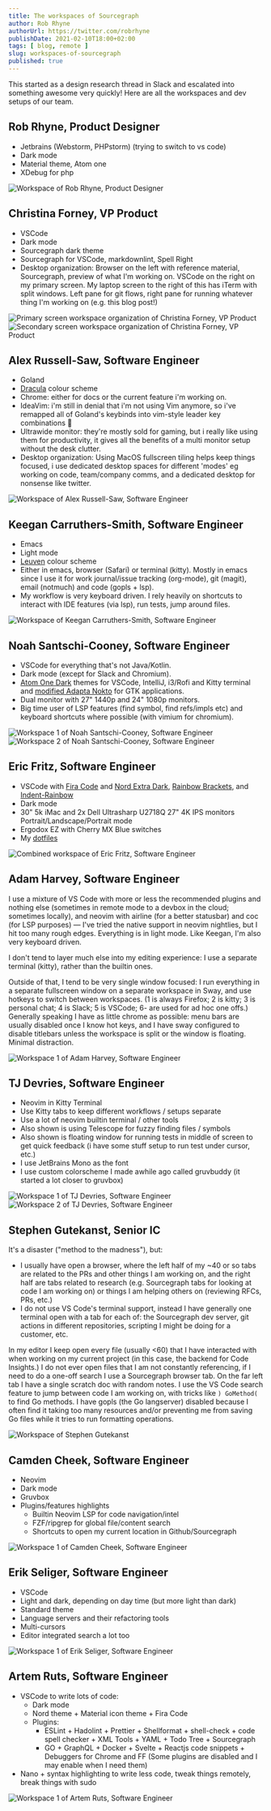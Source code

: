 ```yaml
---
title: The workspaces of Sourcegraph
author: Rob Rhyne
authorUrl: https://twitter.com/robrhyne
publishDate: 2021-02-10T18:00+02:00
tags: [ blog, remote ]
slug: workspaces-of-sourcegraph
published: true
---
```


This started as a design research thread in Slack and escalated into something awesome very quickly! Here are all the workspaces and dev setups of our team.

## Rob Rhyne, Product Designer

- Jetbrains (Webstorm, PHPstorm) (trying to switch to vs code)
- Dark mode
- Material theme, Atom one
- XDebug for php

![Workspace of Rob Rhyne, Product Designer](https://sourcegraphstatic.com/blog/workspaces-of-sourcegraph/rob_rhyne.png)

## Christina Forney, VP Product

- VSCode
- Dark mode
- Sourcegraph dark theme
- Sourcegraph for VSCode, markdownlint, Spell Right
- Desktop organization: Browser on the left with reference material, Sourcegraph, preview of what I'm working on. VSCode on the right on my primary screen. My laptop screen to the right of this has iTerm with split windows. Left pane for git flows, right pane for running whatever thing I'm working on (e.g. this blog post!)

![Primary screen workspace organization of Christina Forney, VP Product](https://sourcegraphstatic.com/blog/workspaces-of-sourcegraph/christina_forney1.png)
![Secondary screen workspace organization of Christina Forney, VP Product](https://sourcegraphstatic.com/blog/workspaces-of-sourcegraph/christina_forney2.png)

## Alex Russell-Saw, Software Engineer

- Goland
- [Dracula](https://draculatheme.com/) colour scheme
- Chrome: either for docs or the current feature i'm working on.
- IdeaVim: i'm still in denial that i'm not using Vim anymore, so i've remapped all of Goland's keybinds into vim-style leader key combinations 🙈
- Ultrawide monitor: they're mostly sold for gaming, but i really like using them for productivity, it gives all the benefits of a multi monitor setup without the desk clutter.
- Desktop organization: Using MacOS fullscreen tiling helps keep things focused, i use dedicated desktop spaces for different 'modes' eg working on code, team/company comms, and a dedicated desktop for nonsense like twitter.

![Workspace of Alex Russell-Saw, Software Engineer](https://sourcegraphstatic.com/blog/workspaces-of-sourcegraph/alex_russell-saw.png)

## Keegan Carruthers-Smith, Software Engineer

- Emacs
- Light mode
- [Leuven](https://github.com/fniessen/emacs-leuven-theme) colour scheme
- Either in emacs, browser (Safari) or terminal (kitty). Mostly in emacs since I use it for work journal/issue tracking (org-mode), git (magit), email (notmuch) and code (gopls + lsp).
- My workflow is very keyboard driven. I rely heavily on shortcuts to interact with IDE features (via lsp), run tests, jump around files.

![Workspace of Keegan Carruthers-Smith, Software Engineer](https://sourcegraphstatic.com/blog/workspaces-of-sourcegraph/keegan_carruthers-smith.png)

## Noah Santschi-Cooney, Software Engineer

- VSCode for everything that's not Java/Kotlin.
- Dark mode (except for Slack and Chromium).
- [Atom One Dark](https://marketplace.visualstudio.com/items?itemName=akamud.vscode-theme-onedark) themes for VSCode, IntelliJ, i3/Rofi and Kitty terminal and [modified Adapta Nokto](https://github.com/Strum355/adapta-gtk-theme) for GTK applications.
- Dual monitor with 27" 1440p and 24" 1080p monitors.
- Big time user of LSP features (find symbol, find refs/impls etc) and keyboard shortcuts where possible (with vimium for chromium).

![Workspace 1 of Noah Santschi-Cooney, Software Engineer](https://storage.googleapis.com/sourcegraph-assets/blog/workspaces-of-sourcegraph/noah-sc-1.png)
![Workspace 2 of Noah Santschi-Cooney, Software Engineer](https://storage.googleapis.com/sourcegraph-assets/blog/workspaces-of-sourcegraph/noah-sc-2.png)

## Eric Fritz, Software Engineer

- VSCode with [Fira Code](https://github.com/tonsky/FiraCode) and [Nord Extra Dark](https://marketplace.visualstudio.com/items?itemName=yamenarahman.nord-extra-dark), [Rainbow Brackets](https://marketplace.visualstudio.com/items?itemName=2gua.rainbow-brackets), and [Indent-Rainbow](https://marketplace.visualstudio.com/items?itemName=oderwat.indent-rainbow)
- Dark mode
- 30" 5k iMac and 2x Dell Ultrasharp U2718Q 27" 4K IPS monitors Portrait/Landscape/Portrait mode
- Ergodox EZ with Cherry MX Blue switches
- My [dotfiles](https://github.com/efritz/dotfiles)

![Combined workspace of Eric Fritz, Software Engineer](https://storage.googleapis.com/sourcegraph-assets/blog/workspaces-of-sourcegraph/efritz-combined.png)

## Adam Harvey, Software Engineer

I use a mixture of VS Code with more or less the recommended plugins and nothing else (sometimes in remote mode to a devbox in the cloud; sometimes locally), and neovim with airline (for a better statusbar) and coc (for LSP purposes) — I've tried the native support in neovim nightlies, but I hit too many rough edges. Everything is in light mode. Like Keegan, I'm also very keyboard driven.

I don't tend to layer much else into my editing experience: I use a separate terminal (kitty), rather than the builtin ones.

Outside of that, I tend to be very single window focused: I run everything in a separate fullscreen window on a separate workspace in Sway, and use hotkeys to switch between workspaces. (1 is always Firefox; 2 is kitty; 3 is personal chat; 4 is Slack; 5 is VSCode; 6- are used for ad hoc one offs.) Generally speaking I have as little chrome as possible: menu bars are usually disabled once I know hot keys, and I have sway configured to disable titlebars unless the workspace is split or the window is floating. Minimal distraction.

![Workspace 1 of Adam Harvey, Software Engineer](https://storage.googleapis.com/sourcegraph-assets/blog/workspaces-of-sourcegraph/aharvey.png)

## TJ Devries, Software Engineer

- Neovim in Kitty Terminal
- Use Kitty tabs to keep different workflows / setups separate
- Use a lot of neovim builtin terminal / other tools
- Also shown is using Telescope for fuzzy finding files / symbols
- Also shown is floating window for running tests in middle of screen to get quick feedback (i have some stuff setup to run test under cursor, etc.)
- I use JetBrains Mono as the font
- I use custom colorscheme I made awhile ago called gruvbuddy (it started a lot closer to gruvbox)

![Workspace 1 of TJ Devries, Software Engineer](https://storage.googleapis.com/sourcegraph-assets/blog/workspaces-of-sourcegraph/teej_simple_split.png)
![Workspace 2 of TJ Devries, Software Engineer](https://storage.googleapis.com/sourcegraph-assets/blog/workspaces-of-sourcegraph/teej_telescope.png)


## Stephen Gutekanst, Senior IC

It's a disaster ("method to the madness"), but:

* I usually have open a browser, where the left half of my ~40 or so tabs are related to the PRs and other things I am working on, and the right half are tabs related to research (e.g. Sourcegraph tabs for looking at code I am working on) or things I am helping others on (reviewing RFCs, PRs, etc.)
* I do not use VS Code's terminal support, instead I have generally one terminal open with a tab for each of: the Sourcegraph dev server, git actions in different repositories, scripting I might be doing for a customer, etc.

In my editor I keep open every file (usually <60) that I have interacted with when working on my current project (in this case, the backend for Code Insights.) I do not ever open files that I am not constantly referencing, if I need to do a one-off search I use a Sourcegraph browser tab. On the far left tab I have a single scratch doc with random notes. I use the VS Code search feature to jump between code I am working on, with tricks like `) GoMethod(` to find Go methods. I have gopls (the Go langserver) disabled because I often find it taking too many resources and/or preventing me from saving Go files while it tries to run formatting operations.

![Workspace of Stephen Gutekanst](https://storage.googleapis.com/sourcegraph-assets/blog/workspaces-of-sourcegraph/stephen.png)

## Camden Cheek, Software Engineer

- Neovim
- Dark mode
- Gruvbox
- Plugins/features highlights
  - Builtin Neovim LSP for code navigation/intel
  - FZF/ripgrep for global file/content search
  - Shortcuts to open my current location in Github/Sourcegraph

![Workspace 1 of Camden Cheek, Software Engineer](https://storage.googleapis.com/sourcegraph-assets/blog/workspaces-of-sourcegraph/camden.png)

## Erik Seliger, Software Engineer

- VSCode
- Light and dark, depending on day time (but more light than dark)
- Standard theme
- Language servers and their refactoring tools
- Multi-cursors
- Editor integrated search a lot too

![Workspace 1 of Erik Seliger, Software Engineer](https://storage.googleapis.com/sourcegraph-assets/blog/workspaces-of-sourcegraph/erik.png)

## Artem Ruts, Software Engineer

- VSCode to write lots of code:
  - Dark mode
  - Nord theme + Material icon theme + Fira Code
  - Plugins:
    - ESLint + Hadolint + Prettier + Shellformat + shell-check + code spell checker + XML Tools + YAML + Todo Tree + Sourcegraph
    - GO + GraphQL + Docker + Svelte + Reactjs code snippets + Debuggers for Chrome and FF (Some plugins are disabled and I may enable when I need them)
- Nano + syntax highlighting to write less code, tweak things remotely, break things with sudo 

![Workspace 1 of Artem Ruts, Software Engineer](https://storage.googleapis.com/sourcegraph-assets/blog/workspaces-of-sourcegraph/artem.png)
